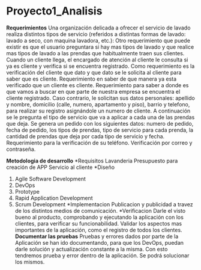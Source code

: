 # Proyecto1_Analisis
**Requerimientos**
Una organización delicada a ofrecer el servicio de lavado realiza distintos tipos de servicio (referidos a distintas formas de lavado: lavado a seco, con maquina lavadora, etc.):
Otro requerimiento que puede existir es que el usuario preguntara si hay mas tipos de lavado y que realice mas tipos de lavado a las prendas que habitualmente traen sus clientes. Cuando un cliente llega, el encargado de atención al cliente le consulta si ya es cliente y verifica si se encuentra registrado. Como requerimiento es la verificación del cliente que dato y que dato se le solicita al cliente para saber que es cliente. Requerimiento en saber de que manera ya esta verificado que un cliente es cliente. Requerimiento para saber a donde es que vamos a buscar en que parte de nuestra empresa se encuentra el cliente registrado. Caso contrario, le solicitan sus datos personales: apellido y nombre, domicilio (calle, numero, apartamento y piso), barrio y telefono, para realizar su registro asignándole un numero de cliente. A continuación se le pregunta el tipo de servicio que va a aplicar a cada una de las prendas que deja. Se genera un pedido con los siguientes datos: numero de pedido, fecha de pedido, los tipos de prendas, tipo de servicio para cada prenda, la cantidad de prendas que deja por cada tipo de servicio y fecha. Requerimiento para la verificación de su teléfono. Verificación por correo y contraseña.


**Metodologia de desarrollo**
*Requisitos
Lavanderia
Presupuesto para creación de APP
Servicio al cliente
*Diseño
1. Agile Software Development
2. DevOps
3. Prototype
4. Rapid Application Development
5. Scrum Development
*Implementacion
Publicacion y publicidad a travez de los distintos medios de comunicación.
*Verificacion
Darle el visto bueno al producto, comprobando y ejecutando la aplicación con los clientes, para verificar su funcionabilidad. Validar los aspectos mas importantes de la aplicación, como el registro de todos los clientes.
**Documentar las pruebas**
Pruebas y errores dados por parte de la Aplicación se han ido documentando, para que los DevOps, puedan darle solución y actualización constante a la misma.
Con esto tendremos prueba y error dentro de la aplicación. Se podrá solucionar los mismos.

